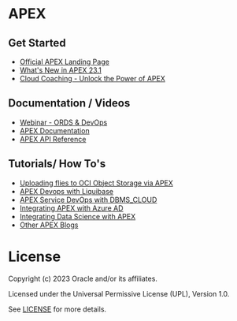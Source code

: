 # APEX

## Get Started
- [Official APEX Landing Page](https://apex.oracle.com/en/)
- [What's New in APEX 23.1](https://apex.oracle.com/en/platform/features/whats-new-231/)
- [Cloud Coaching - Unlock the Power of APEX](https://www.youtube.com/watch?v=6rG_tX8ScBc)

## Documentation / Videos
- [Webinar - ORDS & DevOps](https://www.youtube.com/watch?v=GIRdoGlqIDE)
- [APEX Documentation](https://docs.oracle.com/en/database/oracle/apex/23.1/index.html)
- [APEX API Reference](https://docs.oracle.com/en/database/oracle/apex/23.1/aeapi/#Oracle%C2%AE-APEX)

## Tutorials/ How To's
- [Uploading flies to OCI Object Storage via APEX](https://medium.com/@devpiotrekk/uploading-files-to-oci-object-storage-via-apex-42ad396ec55d)
- [APEX Devops with Liquibase](https://medium.com/@devpiotrekk/start-your-apex-devops-adventure-with-liquibase-f8e45c3d1e6a)
- [APEX Service DevOps with DBMS_CLOUD](https://medium.com/@devpiotrekk/apex-service-can-devops-too-dbms-cloud-on-autonomous-72be9842d2f8https://medium.com/@devpiotrekk/apex-service-can-devops-too-dbms-cloud-on-autonomous-72be9842d2f8)
- [Integrating APEX with Azure AD](https://medium.com/@rana.saeed/can-your-external-users-authenticate-into-your-apex-apps-606e48f9417b)
- [Integrating Data Science with APEX](https://blogs.oracle.com/ai-and-datascience/post/yolov5-models-in-apex-using-oracle-data-science)
- [Other APEX Blogs](https://blogs.oracle.com/apex/)

# License

Copyright (c) 2023 Oracle and/or its affiliates.

Licensed under the Universal Permissive License (UPL), Version 1.0.

See [LICENSE](https://github.com/oracle-devrel/technology-engineering/blob/folder-structure/LICENSE) for more details.
